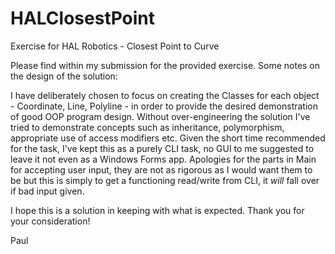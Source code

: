 # HALClosestPoint
Exercise for HAL Robotics - Closest Point to Curve

Please find within my submission for the provided exercise. Some notes on the design of the solution:

I have deliberately chosen to focus on creating the Classes for each object - Coordinate, Line, Polyline - in order to provide the desired demonstration of good OOP program design.
Without over-engineering the solution I've tried to demonstrate concepts such as inheritance, polymorphism, appropriate use of access modifiers etc.
Given the short time recommended for the task, I've kept this as a purely CLI task, no GUI to me suggested to leave it not even as a Windows Forms app. 
Apologies for the parts in Main for accepting user input, they are not as rigorous as I would want them to be but this is simply to get a functioning read/write from CLI, it *will* fall over if bad input given.

I hope this is a solution in keeping with what is expected. Thank you for your consideration!

Paul
